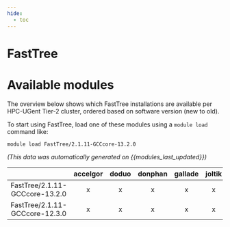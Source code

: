 ```yaml
---
hide:
  - toc
---
```


FastTree
========

# Available modules


The overview below shows which FastTree installations are available per HPC-UGent Tier-2 cluster, ordered based on software version (new to old).

To start using FastTree, load one of these modules using a `module load` command like:

```shell
module load FastTree/2.1.11-GCCcore-13.2.0
```

*(This data was automatically generated on {{modules_last_updated}})*  

| |accelgor|doduo|donphan|gallade|joltik|litleo|shinx|
| :---: | :---: | :---: | :---: | :---: | :---: | :---: | :---: |
|FastTree/2.1.11-GCCcore-13.2.0|x|x|x|x|x|x|x|
|FastTree/2.1.11-GCCcore-12.3.0|x|x|x|x|x|x|x|
